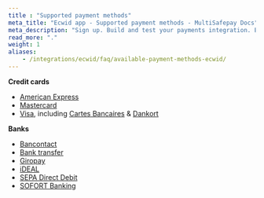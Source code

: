 ```yaml
---
title : "Supported payment methods"
meta_title: "Ecwid app - Supported payment methods - MultiSafepay Docs"
meta_description: "Sign up. Build and test your payments integration. Explore our products and services. Use our API Reference, SDKs, and wrappers. Get support."
read_more: "."
weight: 1
aliases: 
    - /integrations/ecwid/faq/available-payment-methods-ecwid/
---
```


__Credit cards__

+ [American Express](/payments/methods/credit-and-debit-cards/american-express)
+ [Mastercard](/payments/methods/credit-and-debit-cards/mastercard)
+ [Visa](/payments/methods/credit-and-debit-cards/visa), including [Cartes Bancaires](/payments/methods/credit-and-debit-cards/cartes-bancaires) & [Dankort](/payments/methods/credit-and-debit-cards/dankort)

__Banks__

+ [Bancontact](/payments/methods/banks/bancontact)
+ [Bank transfer](/payments/methods/banks/bank-transfer)
+ [Giropay](/payments/methods/banks/giropay)
+ [iDEAL](/payments/methods/banks/ideal)
+ [SEPA Direct Debit](/payments/methods/banks/sepa-direct-debit)
+ [SOFORT Banking](/payments/methods/banks/sofort-banking)
